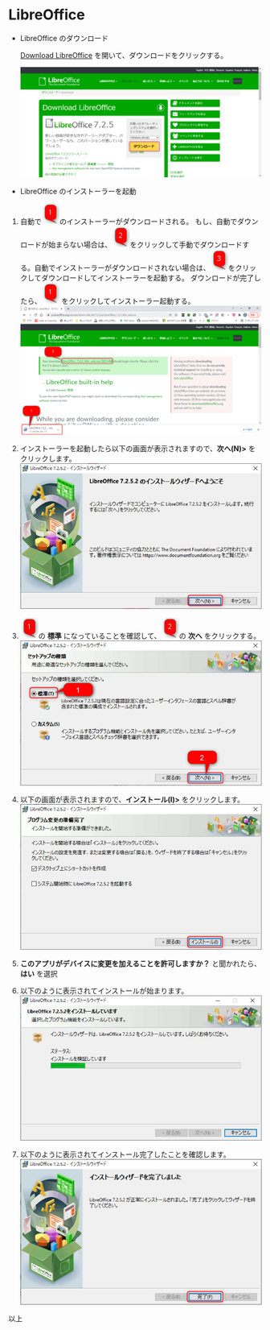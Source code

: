 LibreOffice
==============================

- LibreOffice のダウンロード

    [Download LibreOffice](https://ja.libreoffice.org/download/download/) を開いて、ダウンロードをクリックする。
    
    ![Download](./images/DownloadLibreOffice.png)

- LibreOffice のインストーラーを起動

1. 自動で![](./images/speech_bubble1.png)のインストーラーがダウンロードされる。
    もし、自動でダウンロードが始まらない場合は、![](./images/speech_bubble2.png)をクリックして手動でダウンロードする。自動でインストーラーがダウンロードされない場合は、![](./images/speech_bubble3.png)をクリックしてダウンロードしてインストーラーを起動する。
    ダウンロードが完了したら、![](./images/speech_bubble1.png) をクリックしてインストーラー起動する。
    ![Install](./images/ClickingInstalling.png)

1. インストーラーを起動したら以下の画面が表示されますので、**次へ(N)>** をクリックします。
    ![Install](./images/RunLibreofficeInstaller.png)
1. ![](./images/speech_bubble1.png)の **標準** になっていることを確認して、![](./images/speech_bubble2.png)の **次へ** をクリックする。
    ![Install](./images/SetupType.png)
1. 以下の画面が表示されますので、**インストール(I)>** をクリックします。 
    ![Install](./images/ClickInstallButton.png)
1. **このアプリがデバイスに変更を加えることを許可しますか？** と聞かれたら、
**はい** を選択

1. 以下のように表示されてインストールが始まります。![Install](./images/Installing.png)

1. 以下のように表示されてインストール完了したことを確認します。![Install](./images/FinishInstalling.png)

以上
